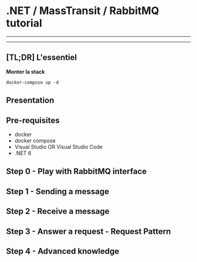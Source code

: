 # .NET / MassTransit / RabbitMQ tutorial

---

___

## [TL;DR] L'essentiel
__Monter la stack__

`docker-compose up -d`

## Presentation

## Pre-requisites
- docker
- docker compose
- Visual Studio OR Visual Studio Code
- .NET 6

## Step 0 - Play with RabbitMQ interface
## Step 1 - Sending a message
## Step 2 - Receive a message
## Step 3 - Answer a request - Request Pattern
## Step 4 - Advanced knowledge